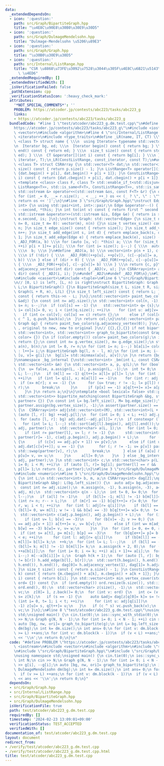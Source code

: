 ```yaml
---
data:
  _extendedDependsOn:
  - icon: ':question:'
    path: src/Graph/BipartiteGraph.hpp
    title: "\u4E8C\u90E8\u30B0\u30E9\u30D5"
  - icon: ':question:'
    path: src/Graph/DulmageMendelsohn.hpp
    title: "Dulmage-Mendelsohn \u5206\u89E3"
  - icon: ':question:'
    path: src/Graph/Graph.hpp
    title: "\u30B0\u30E9\u30D5"
  - icon: ':question:'
    path: src/Internal/ListRange.hpp
    title: "CSR \u8868\u73FE\u3092\u7528\u3044\u305F\u4E8C\u6B21\u5143\u914D\u5217\
      \ \u4ED6"
  _extendedRequiredBy: []
  _extendedVerifiedWith: []
  _isVerificationFailed: false
  _pathExtension: cpp
  _verificationStatusIcon: ':heavy_check_mark:'
  attributes:
    '*NOT_SPECIAL_COMMENTS*': ''
    PROBLEM: https://atcoder.jp/contests/abc223/tasks/abc223_g
    links:
    - https://atcoder.jp/contests/abc223/tasks/abc223_g
  bundledCode: "#line 1 \"test/atcoder/abc223_g.dm.test.cpp\"\n#define PROBLEM \"\
    https://atcoder.jp/contests/abc223/tasks/abc223_g\"\n#include <iostream>\n#include\
    \ <vector>\n#include <algorithm>\n#line 4 \"src/Internal/ListRange.hpp\"\n#include\
    \ <iterator>\n#include <type_traits>\n#define _LR(name, IT, CT) \\\n template\
    \ <class T> struct name { \\\n  using Iterator= typename std::vector<T>::IT; \\\
    \n  Iterator bg, ed; \\\n  Iterator begin() const { return bg; } \\\n  Iterator\
    \ end() const { return ed; } \\\n  size_t size() const { return std::distance(bg,\
    \ ed); } \\\n  CT &operator[](int i) const { return bg[i]; } \\\n }\n_LR(ListRange,\
    \ iterator, T);\n_LR(ConstListRange, const_iterator, const T);\n#undef _LR\ntemplate\
    \ <class T> struct CSRArray {\n std::vector<T> dat;\n std::vector<int> p;\n size_t\
    \ size() const { return p.size() - 1; }\n ListRange<T> operator[](int i) { return\
    \ {dat.begin() + p[i], dat.begin() + p[i + 1]}; }\n ConstListRange<T> operator[](int\
    \ i) const { return {dat.cbegin() + p[i], dat.cbegin() + p[i + 1]}; }\n};\ntemplate\
    \ <template <class> class F, class T> std::enable_if_t<std::disjunction_v<std::is_same<F<T>,\
    \ ListRange<T>>, std::is_same<F<T>, ConstListRange<T>>, std::is_same<F<T>, CSRArray<T>>>,\
    \ std::ostream &> operator<<(std::ostream &os, const F<T> &r) {\n os << '[';\n\
    \ for (int _= 0, __= r.size(); _ < __; ++_) os << (_ ? \", \" : \"\") << r[_];\n\
    \ return os << ']';\n}\n#line 3 \"src/Graph/Graph.hpp\"\nstruct Edge: std::pair<int,\
    \ int> {\n using std::pair<int, int>::pair;\n Edge &operator--() { return --first,\
    \ --second, *this; }\n int to(int v) const { return first ^ second ^ v; }\n friend\
    \ std::istream &operator>>(std::istream &is, Edge &e) { return is >> e.first >>\
    \ e.second, is; }\n};\nstruct Graph: std::vector<Edge> {\n size_t n;\n Graph(size_t\
    \ n= 0, size_t m= 0): vector(m), n(n) {}\n size_t vertex_size() const { return\
    \ n; }\n size_t edge_size() const { return size(); }\n size_t add_vertex() { return\
    \ n++; }\n size_t add_edge(int s, int d) { return emplace_back(s, d), size() -\
    \ 1; }\n size_t add_edge(Edge e) { return emplace_back(e), size() - 1; }\n#define\
    \ _ADJ_FOR(a, b) \\\n for (auto [u, v]: *this) a; \\\n for (size_t i= 0; i < n;\
    \ ++i) p[i + 1]+= p[i]; \\\n for (int i= size(); i--;) { \\\n  auto [u, v]= (*this)[i];\
    \ \\\n  b; \\\n }\n#define _ADJ(a, b) \\\n vector<int> p(n + 1), c(size() << !dir);\
    \ \\\n if (!dir) { \\\n  _ADJ_FOR((++p[u], ++p[v]), (c[--p[u]]= a, c[--p[v]]=\
    \ b)) \\\n } else if (dir > 0) { \\\n  _ADJ_FOR(++p[u], c[--p[u]]= a) \\\n } else\
    \ { \\\n  _ADJ_FOR(++p[v], c[--p[v]]= b) \\\n } \\\n return {c, p}\n CSRArray<int>\
    \ adjacency_vertex(int dir) const { _ADJ(v, u); }\n CSRArray<int> adjacency_edge(int\
    \ dir) const { _ADJ(i, i); }\n#undef _ADJ\n#undef _ADJ_FOR\n};\n#line 2 \"src/Graph/BipartiteGraph.hpp\"\
    \n#include <cassert>\n#include <tuple>\n#line 6 \"src/Graph/BipartiteGraph.hpp\"\
    \n// [0, L) is left, [L, n) is right\nstruct BipartiteGraph: Graph {\n size_t\
    \ L;\n BipartiteGraph() {}\n BipartiteGraph(size_t L, size_t R, size_t m= 0):\
    \ Graph(L + R, m), L(L) {}\n size_t left_size() const { return L; }\n size_t right_size()\
    \ const { return this->n - L; }\n};\nstd::vector<int> paint_two_colors(const CSRArray<int>\
    \ &adj) {\n const int n= adj.size();\n std::vector<int> col(n, -1);\n for (int\
    \ s= n; s--;)\n  if (col[s] == -1) {\n   std::vector<int> q= {s};\n   for (int\
    \ i= col[s]= 0, v; i < (int)q.size(); ++i)\n    for (int u: adj[v= q[i]])\n  \
    \   if (int c= col[v]; col[u] == c) return {};\n     else if (col[u] == -1) col[u]=\
    \ c ^ 1, q.push_back(u);\n  }\n return col;\n}\nstd::vector<int> paint_two_colors(const\
    \ Graph &g) { return paint_two_colors(g.adjacency_vertex(0)); }\n// { BipartiteGraph\
    \ , original to new, new to original }\n// {{},{},{}} if not bipartite\nstd::tuple<BipartiteGraph,\
    \ std::vector<int>, std::vector<int>> graph_to_bipartite(const Graph &g, std::vector<int>\
    \ color= {}) {\n if (color.empty()) color= paint_two_colors(g);\n if (color.empty())\
    \ return {};\n const int n= g.vertex_size(), m= g.edge_size();\n std::vector<int>\
    \ a(n), b(n);\n int l= 0, r= n;\n for (int i= n; i--;) b[a[i]= color[i] ? --r\
    \ : l++]= i;\n BipartiteGraph bg(l, n - l, m);\n for (int i= m; i--;) {\n  auto\
    \ [u, v]= g[i];\n  bg[i]= std::minmax(a[u], a[v]);\n }\n return {bg, a, b};\n\
    }\nnamespace _bg_internal {\nstd::vector<int> _bm(int L, const CSRArray<int> &adj,\
    \ std::vector<int> &m) {\n std::vector<int> a, p, q(L);\n for (bool u= true; u;)\
    \ {\n  u= false, a.assign(L, -1), p.assign(L, -1);\n  int t= 0;\n  for (int l=\
    \ L; l--;)\n   if (m[l] == -1) q[t++]= a[l]= p[l]= l;\n  for (int i= 0; i < t;\
    \ ++i)\n   if (int l= q[i], x; m[a[l]] == -1)\n    for (int r: adj[l]) {\n   \
    \  if (x= m[r]; x == -1) {\n      for (u= true; r != -1; l= p[l]) m[r]= l, std::swap(m[l],\
    \ r);\n      break;\n     }\n     if (p[x] == -1) a[q[t++]= x]= a[p[x]= l];\n\
    \    }\n }\n return a;\n}\n}\ntemplate <bool lexical= false> std::pair<std::vector<int>,\
    \ std::vector<int>> bipartite_matching(const BipartiteGraph &bg, std::vector<int>\
    \ partner= {}) {\n const int L= bg.left_size(), M= bg.edge_size();\n if (partner.empty())\
    \ partner.assign(bg.vertex_size(), -1);\n assert(partner.size() == bg.vertex_size());\n\
    \ {\n  CSRArray<int> adj{std::vector<int>(M), std::vector<int>(L + 1)};\n  for\
    \ (auto [l, r]: bg) ++adj.p[l];\n  for (int i= 0; i < L; ++i) adj.p[i + 1]+= adj.p[i];\n\
    \  for (auto [l, r]: bg) adj.dat[--adj.p[l]]= r;\n  if constexpr (lexical) {\n\
    \   for (int l= L; l--;) std::sort(adj[l].begin(), adj[l].end());\n   _bg_internal::_bm(L,\
    \ adj, partner);\n   std::vector<char> a(L, 1);\n   for (int l= 0; l < L; ++l)\n\
    \    if (int r= partner[l], v= l; r != -1) {\n     std::vector<int> p(L, partner[v]=\
    \ partner[r]= -1), c(adj.p.begin(), adj.p.begin() + L);\n     for (p[v]= -2;;)\
    \ {\n      if (c[v] == adj.p[v + 1]) v= p[v];\n      else if (int u= partner[r=\
    \ adj.dat[c[v]++]]; u == -1) {\n       for (; r != -1; v= p[v]) partner[r]= v,\
    \ std::swap(partner[v], r);\n       break;\n      } else if (a[u] && p[u] == -1)\
    \ p[u]= v, v= u;\n     }\n     a[l]= 0;\n    }\n  } else _bg_internal::_bm(L,\
    \ adj, partner);\n }\n std::vector<int> c;\n std::vector<char> p(L);\n for (int\
    \ i= 0; i < M; ++i)\n  if (auto [l, r]= bg[i]; partner[l] == r && !p[l]) c.push_back(i),\
    \ p[l]= 1;\n return {c, partner};\n}\n#line 3 \"src/Graph/DulmageMendelsohn.hpp\"\
    \n#include <numeric>\n#line 5 \"src/Graph/DulmageMendelsohn.hpp\"\nclass DulmageMendelsohn\
    \ {\n int L;\n std::vector<int> b, m, a;\n CSRArray<int> dag[2];\npublic:\n DulmageMendelsohn(const\
    \ BipartiteGraph &bg): L(bg.left_size()) {\n  auto adj= bg.adjacency_vertex(0);\n\
    \  const int n= adj.size();\n  m.assign(n, -1), b.assign(n, -3), a= _bg_internal::_bm(L,\
    \ adj, m);\n  std::vector<int> q(n - L);\n  int t= 0, k= 0;\n  for (int l= L;\
    \ l--;)\n   if (a[l] != -1)\n    if (b[l]= -1; m[l] != -1) b[m[l]]= -1;\n  for\
    \ (int r= n; r-- > L;)\n   if (m[r] == -1) b[q[t++]= r]= 0;\n  for (int i= 0,\
    \ r, w; i < t; ++i)\n   for (int l: adj[r= q[i]])\n    if (b[l] == -3)\n     if\
    \ (b[l]= 0, w= m[l]; w != -1 && b[w] == -3) b[q[t++]= w]= 0;\n  t= 0;\n  {\n \
    \  std::vector<int> c(adj.p.begin(), adj.p.begin() + L);\n   for (int l= L; l--;)\n\
    \    if (int v= l; b[v] == -3)\n     for (b[v]= -2; v >= 0;) {\n      if (c[v]\
    \ == adj.p[v + 1]) a[t++]= v, v= b[v];\n      else if (int w= m[adj.dat[c[v]++]];\
    \ b[w] == -3) b[w]= v, v= w;\n     }\n  }\n  for (int i= 0, e= 0, r; t--;)\n \
    \  if (int s= a[t], p= m[s]; b[p] == -3)\n    for (b[q[e++]= p]= b[s]= ++k; i\
    \ < e; ++i)\n     for (int l: adj[r= q[i]])\n      if (b[m[l]] == -3) b[q[e++]=\
    \ m[l]]= b[l]= k;\n  ++k;\n  for (int l= L; l--;)\n   if (b[l] == -1)\n    if\
    \ (b[l]= k; m[l] != -1) b[m[l]]= k;\n  a.assign(k + 2, 0);\n  for (int i= n; i--;)\
    \ ++a[b[i]];\n  for (int i= 0; i <= k; ++i) a[i + 1]+= a[i];\n  for (int i= n;\
    \ i--;) m[--a[b[i]]]= i;\n  Graph h(k + 1);\n  for (auto [l, r]: bg)\n   if (b[l]\
    \ != b[r]) h.add_edge(b[l], b[r]);\n  std::sort(h.begin(), h.end()), h.erase(std::unique(h.begin(),\
    \ h.end()), h.end()), dag[0]= h.adjacency_vertex(1), dag[1]= h.adjacency_vertex(-1);\n\
    \ }\n size_t size() const { return a.size() - 1; }\n ConstListRange<int> block(int\
    \ k) const { return {m.cbegin() + a[k], m.cbegin() + a[k + 1]}; }\n int operator()(int\
    \ i) const { return b[i]; }\n std::vector<int> min_vertex_cover(std::vector<int>\
    \ ord= {}) const {\n  if (ord.empty()) ord.resize(b.size()), std::iota(ord.begin(),\
    \ ord.end(), 0);\n  std::vector<char> z(size(), -1);\n  std::vector<int> q(size()),\
    \ vc;\n  z[0]= 1, z.back()= 0;\n  for (int v: ord) {\n   int c= (v >= L), k= b[v],\
    \ s= z[k];\n   if (s == -1) {\n    auto &adj= dag[z[q[0]= k]= s= !c];\n    for\
    \ (int i= 0, t= 1; i < t; ++i)\n     for (int u: adj[q[i]])\n      if (z[u] ==\
    \ -1) z[u]= s, q[t++]= u;\n   }\n   if (c ^ s) vc.push_back(v);\n  }\n  return\
    \ vc;\n }\n};\n#line 8 \"test/atcoder/abc223_g.dm.test.cpp\"\nusing namespace\
    \ std;\nsigned main() {\n cin.tie(0);\n ios::sync_with_stdio(0);\n int N;\n cin\
    \ >> N;\n Graph g(N, N - 1);\n for (int i= 0; i < N - 1; ++i) cin >> g[i], --g[i];\n\
    \ auto [bg, nw, ori]= graph_to_bipartite(g);\n int L= bg.left_size();\n DulmageMendelsohn\
    \ dm(bg);\n int k= dm.size();\n int ans= 0;\n for (int v: dm.block(0))\n  if (v\
    \ >= L) ++ans;\n for (int v: dm.block(k - 1))\n  if (v < L) ++ans;\n cout << ans\
    \ << '\\n';\n return 0;\n}\n"
  code: "#define PROBLEM \"https://atcoder.jp/contests/abc223/tasks/abc223_g\"\n#include\
    \ <iostream>\n#include <vector>\n#include <algorithm>\n#include \"src/Graph/Graph.hpp\"\
    \n#include \"src/Graph/BipartiteGraph.hpp\"\n#include \"src/Graph/DulmageMendelsohn.hpp\"\
    \nusing namespace std;\nsigned main() {\n cin.tie(0);\n ios::sync_with_stdio(0);\n\
    \ int N;\n cin >> N;\n Graph g(N, N - 1);\n for (int i= 0; i < N - 1; ++i) cin\
    \ >> g[i], --g[i];\n auto [bg, nw, ori]= graph_to_bipartite(g);\n int L= bg.left_size();\n\
    \ DulmageMendelsohn dm(bg);\n int k= dm.size();\n int ans= 0;\n for (int v: dm.block(0))\n\
    \  if (v >= L) ++ans;\n for (int v: dm.block(k - 1))\n  if (v < L) ++ans;\n cout\
    \ << ans << '\\n';\n return 0;\n}"
  dependsOn:
  - src/Graph/Graph.hpp
  - src/Internal/ListRange.hpp
  - src/Graph/BipartiteGraph.hpp
  - src/Graph/DulmageMendelsohn.hpp
  isVerificationFile: true
  path: test/atcoder/abc223_g.dm.test.cpp
  requiredBy: []
  timestamp: '2024-02-23 13:09:01+09:00'
  verificationStatus: TEST_ACCEPTED
  verifiedWith: []
documentation_of: test/atcoder/abc223_g.dm.test.cpp
layout: document
redirect_from:
- /verify/test/atcoder/abc223_g.dm.test.cpp
- /verify/test/atcoder/abc223_g.dm.test.cpp.html
title: test/atcoder/abc223_g.dm.test.cpp
---
```

